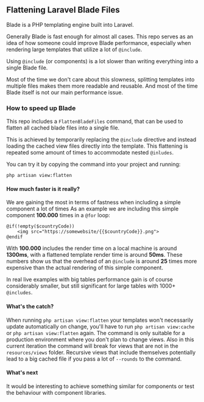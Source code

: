 ## Flattening Laravel Blade Files

Blade is a PHP templating engine built into Laravel.

Generally Blade is fast enough for almost all cases. This repo serves as
an idea of how someone could improve Blade performance, especially
when rendering large templates that utilize a lot of ``@include``.

Using ``@include`` (or components) is a lot slower than writing
everything into a single Blade file.

Most of the time we don't care about this slowness, splitting
templates into multiple files makes them more readable and reusable.
And most of the time Blade itself is not our main performance issue.

### How to speed up Blade

This repo includes a ``FlattenBladeFiles`` command, that can be used
to flatten all cached blade files into a single file.

This is achieved by temporarily replacing the ``@include`` directive
and instead loading the cached view files directly into the template.
This flattening is repeated some amount of times to accommodate nested
``@inludes``.

You can try it by copying the command into your project and running:

```
php artisan view:flatten
```

#### How much faster is it really?
We are gaining the most in terms of fastness when including a simple component a lot of times
As an example we are including this simple component <strong>100.000</strong> times in a ``@for`` loop:
```
@if(!empty($countryCode))
    <img src="https://somewebsite/{{$countryCode}}.png">
@endif
```
With <strong>100.000</strong> includes the render time on a local machine is around <strong>1300ms</strong>, with a flattened
template render time is around <strong>50ms</strong>. These numbers show us that the overhead of an ``@include`` is around <strong>25</strong> times more expensive than the actual rendering of this simple component.

In real live examples with big tables performance gain is of course considerably smaller, 
but still significant for large tables with 1000+ ``@includes``.

#### What's the catch?
When running ``php artisan view:flatten`` your templates won't necessarily update 
automatically on change, you'll have to run ``php artisan view:cache`` or ``php artisan view:flatten`` again. The command is only suitable for a production environment where you don't plan to change views.
Also in this current iteration the command will break for views that are not in the ``resources/views`` folder.
Recursive views that include themselves potentially lead to a big cached file if you pass a lot of ``--rounds`` to the command.

#### What's next
It would be interesting to achieve something similar for components or test the behaviour with component libraries.
